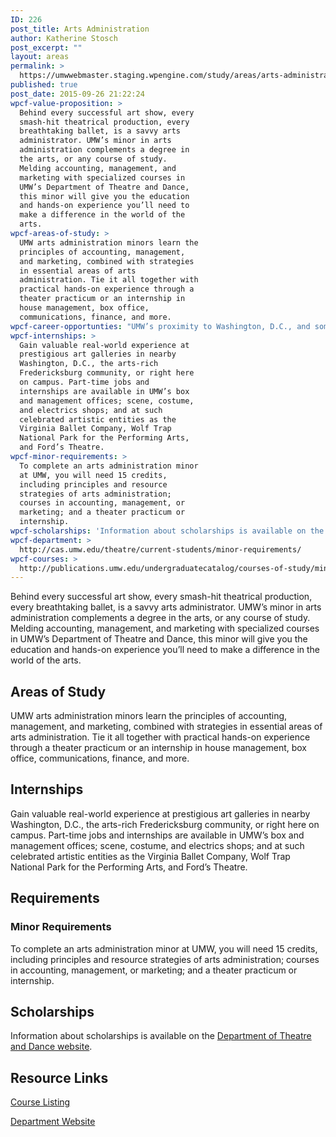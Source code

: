 ```yaml
---
ID: 226
post_title: Arts Administration
author: Katherine Stosch
post_excerpt: ""
layout: areas
permalink: >
  https://umwwebmaster.staging.wpengine.com/study/areas/arts-administration/
published: true
post_date: 2015-09-26 21:22:24
wpcf-value-proposition: >
  Behind every successful art show, every
  smash-hit theatrical production, every
  breathtaking ballet, is a savvy arts
  administrator. UMW’s minor in arts
  administration complements a degree in
  the arts, or any course of study.
  Melding accounting, management, and
  marketing with specialized courses in
  UMW’s Department of Theatre and Dance,
  this minor will give you the education
  and hands-on experience you’ll need to
  make a difference in the world of the
  arts.
wpcf-areas-of-study: >
  UMW arts administration minors learn the
  principles of accounting, management,
  and marketing, combined with strategies
  in essential areas of arts
  administration. Tie it all together with
  practical hands-on experience through a
  theater practicum or an internship in
  house management, box office,
  communications, finance, and more.
wpcf-career-opportunties: "UMW’s proximity to Washington, D.C., and some of the world's most celebrated arts organizations – the National Gallery of Art, the Phillips Collection, the Hirshhorn Museum &amp; Sculpture Garden – gives students unprecedented opportunities to work in the field of arts administration and establish a valuable network of professional contacts."
wpcf-internships: >
  Gain valuable real-world experience at
  prestigious art galleries in nearby
  Washington, D.C., the arts-rich
  Fredericksburg community, or right here
  on campus. Part-time jobs and
  internships are available in UMW’s box
  and management offices; scene, costume,
  and electrics shops; and at such
  celebrated artistic entities as the
  Virginia Ballet Company, Wolf Trap
  National Park for the Performing Arts,
  and Ford’s Theatre.
wpcf-minor-requirements: >
  To complete an arts administration minor
  at UMW, you will need 15 credits,
  including principles and resource
  strategies of arts administration;
  courses in accounting, management, or
  marketing; and a theater practicum or
  internship.
wpcf-scholarships: 'Information about scholarships is available on the <a href="http://cas.umw.edu/theatre/make-a-gift/friends-of-dance/scholarships/">Department of Theatre and Dance website</a>.'
wpcf-department: >
  http://cas.umw.edu/theatre/current-students/minor-requirements/
wpcf-courses: >
  http://publications.umw.edu/undergraduatecatalog/courses-of-study/minors/arts-administration-minor/
---
```


<!-- Types Custom Fields: -->

<!-- value-proposition -->
Behind every successful art show, every smash-hit theatrical production, every breathtaking ballet, is a savvy arts administrator. UMW’s minor in arts administration complements a degree in the arts, or any course of study. Melding accounting, management, and marketing with specialized courses in UMW’s Department of Theatre and Dance, this minor will give you the education and hands-on experience you’ll need to make a difference in the world of the arts.
<!-- End value-proposition -->

<!-- areas-of-study -->
## Areas of Study
UMW arts administration minors learn the principles of accounting, management, and marketing, combined with strategies in essential areas of arts administration. Tie it all together with practical hands-on experience through a theater practicum or an internship in house management, box office, communications, finance, and more.
<!-- End areas-of-study -->

<!-- internships -->
## Internships
Gain valuable real-world experience at prestigious art galleries in nearby Washington, D.C., the arts-rich Fredericksburg community, or right here on campus. Part-time jobs and internships are available in UMW’s box and management offices; scene, costume, and electrics shops; and at such celebrated artistic entities as the Virginia Ballet Company, Wolf Trap National Park for the Performing Arts, and Ford’s Theatre.
<!-- End internships -->

<!-- requirements -->
## Requirements

<!-- minor-requirements -->
### Minor Requirements
To complete an arts administration minor at UMW, you will need 15 credits, including principles and resource strategies of arts administration; courses in accounting, management, or marketing; and a theater practicum or internship.
<!-- End minor-requirements -->

<!-- End requirements -->

<!-- scholarships -->
## Scholarships
Information about scholarships is available on the [Department of Theatre and Dance website](http://cas.umw.edu/theatre/make-a-gift/friends-of-dance/scholarships/).
<!-- End scholarships -->

<!-- resource-links -->
## Resource Links

<!-- courses -->
[Course Listing](http://publications.umw.edu/undergraduatecatalog/courses-of-study/minors/arts-administration-minor/)

<!-- End courses -->


<!-- department -->
[Department Website](http://cas.umw.edu/theatre/current-students/minor-requirements/)

<!-- End department -->

<!-- End resource-links -->

<!-- End Types Custom Fields -->